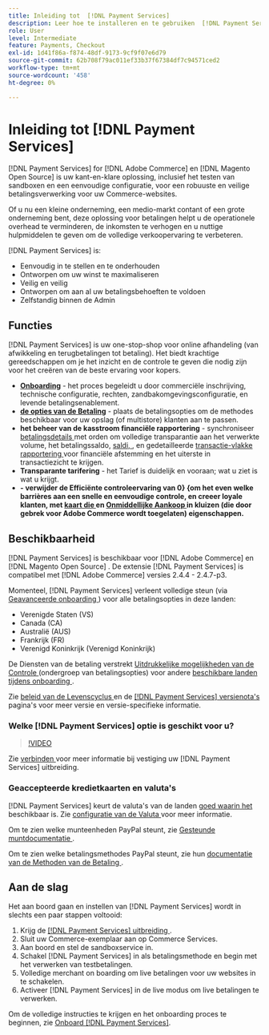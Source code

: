 ```yaml
---
title: Inleiding tot  [!DNL Payment Services]
description: Leer hoe te installeren en te gebruiken  [!DNL Payment Services]  als kant-en-klare, robuuste, en veilige oplossing van de betalingsverwerking voor uw  [!DNL Adobe Commerce]  en  [!DNL Magento Open Source]  websites.
role: User
level: Intermediate
feature: Payments, Checkout
exl-id: 1d41f86a-f874-48df-9173-9cf9f07e6d79
source-git-commit: 62b708f79ac011ef33b37f67384df7c94571ced2
workflow-type: tm+mt
source-wordcount: '458'
ht-degree: 0%

---
```


# Inleiding tot [!DNL Payment Services]

[!DNL Payment Services] for [!DNL Adobe Commerce] en [!DNL Magento Open Source] is uw kant-en-klare oplossing, inclusief het testen van sandboxen en een eenvoudige configuratie, voor een robuuste en veilige betalingsverwerking voor uw Commerce-websites.

Of u nu een kleine onderneming, een medio-markt contant of een grote onderneming bent, deze oplossing voor betalingen helpt u de operationele overhead te verminderen, de inkomsten te verhogen en u nuttige hulpmiddelen te geven om de volledige verkoopervaring te verbeteren.

[!DNL Payment Services] is:

* Eenvoudig in te stellen en te onderhouden
* Ontworpen om uw winst te maximaliseren
* Veilig en veilig
* Ontworpen om aan al uw betalingsbehoeften te voldoen
* Zelfstandig binnen de Admin

## Functies

[!DNL Payment Services] is uw one-stop-shop voor online afhandeling (van afwikkeling en terugbetalingen tot betaling). Het biedt krachtige gereedschappen om je het inzicht en de controle te geven die nodig zijn voor het creëren van de beste ervaring voor kopers.

* [**Onboarding**](onboard.md) - het proces begeleidt u door commerciële inschrijving, technische configuratie, rechten, zandbakomgevingsconfiguratie, en levende betalingsenablement.
* [**de opties van de Betaling**](payments-options.md) - plaats de betalingsopties om de methodes beschikbaar voor uw opslag (of multistore) klanten aan te passen.
* **het beheer van de kasstroom financiële rapportering** - synchroniseer [ betalingsdetails ](order-payment-status.md) met orden om volledige transparantie aan het verwerkte volume, het betalingssaldo, [ saldi, ](payouts.md), en gedetailleerde [ transactie-vlakke rapportering ](transactions.md) voor financiële afstemming en het uiterste in transactiezicht te krijgen.
* **Transparante tarifering** - het Tarief is duidelijk en vooraan; wat u ziet is wat u krijgt.
* **- verwijder de Efficiënte controleervaring van 0&rbrace; &lbrace;om het even welke barrières aan een snelle en eenvoudige controle, en creeer loyale klanten, met [ kaart die ](vaulting.md) en [ Onmiddellijke Aankoop ](https://experienceleague.adobe.com/docs/commerce-admin/stores-sales/point-of-purchase/checkout-instant-purchase.html) in kluizen (die door gebrek voor Adobe Commerce wordt toegelaten) eigenschappen.**

## Beschikbaarheid

[!DNL Payment Services] is beschikbaar voor [!DNL Adobe Commerce] en [!DNL Magento Open Source] . De extensie [!DNL Payment Services] is compatibel met [!DNL Adobe Commerce] versies 2.4.4 - 2.4.7-p3.

Momenteel, [!DNL Payment Services] verleent volledige steun (via [ Geavanceerde onboarding ](../payment-services/production.md#advanced-onboarding)) voor alle betalingsopties in deze landen:

* Verenigde Staten (VS)
* Canada (CA)
* Australië (AUS)
* Frankrijk (FR)
* Verenigd Koninkrijk (Verenigd Koninkrijk)

De Diensten van de betaling verstrekt [ Uitdrukkelijke mogelijkheden van de Controle ](../payment-services/payments-options.md) (ondergroep van betalingsopties) voor andere [ beschikbare landen tijdens onboarding ](../payment-services/production.md#complete-merchant-onboarding).

Zie [ beleid van de Levenscyclus ](https://experienceleague.adobe.com/docs/commerce-operations/release/planning/lifecycle-policy.html) en de [[!DNL Payment Services]  versienota&#39;s ](release-notes.md) pagina&#39;s voor meer versie en versie-specifieke informatie.

### Welke [!DNL Payment Services] optie is geschikt voor u?

>[!VIDEO](https://video.tv.adobe.com/v/3447811)

Zie [ verbinden ](connect.md) voor meer informatie bij vestiging uw [!DNL Payment Services] uitbreiding.

### Geaccepteerde kredietkaarten en valuta&#39;s

[!DNL Payment Services] keurt de valuta&#39;s van de landen [ goed waarin het ](#availability) beschikbaar is. Zie [ configuratie van de Valuta ](https://experienceleague.adobe.com/docs/commerce-admin/stores-sales/site-store/currency/currency-configuration.html) voor meer informatie.

Om te zien welke munteenheden PayPal steunt, zie [ Gesteunde muntdocumentatie ](https://developer.paypal.com/docs/reports/reference/paypal-supported-currencies/).

Om te zien welke betalingsmethodes PayPal steunt, zie hun [ documentatie van de Methoden van de Betaling ](https://developer.paypal.com/docs/checkout/payment-methods/).

## Aan de slag

Het aan boord gaan en instellen van [!DNL Payment Services] wordt in slechts een paar stappen voltooid:

1. Krijg de [[!DNL Payment Services]  uitbreiding ](install.md).
1. Sluit uw Commerce-exemplaar aan op Commerce Services.
1. Aan boord en stel de sandboxservice in.
1. Schakel [!DNL Payment Services] in als betalingsmethode en begin met het verwerken van testbetalingen.
1. Volledige merchant on boarding om live betalingen voor uw websites in te schakelen.
1. Activeer [!DNL Payment Services] in de live modus om live betalingen te verwerken.

Om de volledige instructies te krijgen en het onboarding proces te beginnen, zie [ Onboard  [!DNL Payment Services]](onboard.md).
